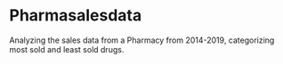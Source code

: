# Pharmasalesdata
Analyzing the sales data from a Pharmacy from 2014-2019, categorizing most sold and least sold drugs.
